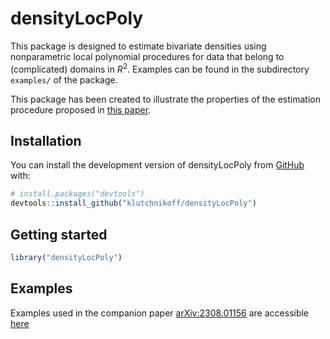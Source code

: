 
<!-- README.md is generated from README.Rmd. Please edit that file -->

# densityLocPoly

<!-- badges: start -->
<!-- badges: end -->

This package is designed to estimate bivariate densities using
nonparametric local polynomial procedures for data that belong to
(complicated) domains in $R^2$. Examples can be found in the
subdirectory `examples/` of the package.

This package has been created to illustrate the properties of the
estimation procedure proposed in [this
paper](https://arxiv.org/abs/2308.01156).

## Installation

You can install the development version of densityLocPoly from
[GitHub](https://github.com/) with:

``` r
# install.packages("devtools")
devtools::install_github("klutchnikoff/densityLocPoly")
```

## Getting started

``` r
library("densityLocPoly")
```

## Examples

Examples used in the companion paper
[arXiv:2308.01156](https://arxiv.org/abs/2308.01156) are accessible
[here](https://github.com/klutchnikoff/complicated_domains/tree/main)
